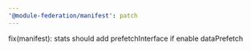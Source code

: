 ```yaml
---
'@module-federation/manifest': patch
---
```


fix(manifest): stats should add prefetchInterface if enable dataPrefetch
